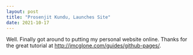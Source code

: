 ```yaml
---
layout: post
title: "Prosenjit Kundu, Launches Site"
date: 2021-10-17
---
```


Well. Finally got around to putting my personal website online. Thanks for the great tutorial at http://jmcglone.com/guides/github-pages/.
